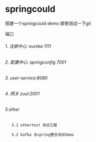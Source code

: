 # springcould

搭建一个springcould demo 顺带测试一下git

端口

###### 1. 注册中心: eureka 1111

###### 2. 配置中心: springconfig 7001

###### 3. user-service:8080

###### 4. 网关 zuul:2001

###### 5.other

       5.1 othertest 测试工程

       5.2 kafka 与spring整合测试demo

